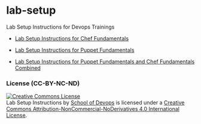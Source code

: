 # lab-setup
Lab Setup Instructions for Devops Trainings



* [Lab Setup Instructions for Chef Fundamentals](https://github.com/schoolofdevops/lab-setup/blob/master/chef/chef-lab-setup-instructions.md)

* [Lab Setup Instructions for Puppet Fundamentals](https://github.com/schoolofdevops/lab-setup/blob/master/puppet/puppet-lab-setup-instructions.md)

* [Lab Setup Instructions for Puppet Fundamentals and Chef Fundamentals Combined](https://github.com/schoolofdevops/lab-setup/blob/master/puppet-chef/puppet-chef-lab-setup-instructions.md)





### License (CC-BY-NC-ND)

<a rel="license" href="http://creativecommons.org/licenses/by-nc-nd/4.0/"><img alt="Creative Commons License" style="border-width:0" src="https://i.creativecommons.org/l/by-nc-nd/4.0/88x31.png" /></a><br /><span xmlns:dct="http://purl.org/dc/terms/" property="dct:title">Lab Setup Instructions </span> by <a xmlns:cc="http://creativecommons.org/ns#" href="www.schoolofdevops.com" property="cc:attributionName" rel="cc:attributionURL">School of Devops</a> is licensed under a <a rel="license" href="http://creativecommons.org/licenses/by-nc-nd/4.0/">Creative Commons Attribution-NonCommercial-NoDerivatives 4.0 International License</a>.
